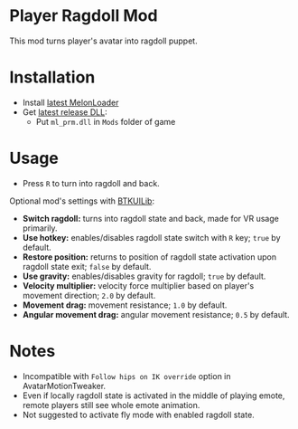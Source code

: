 # Player Ragdoll Mod
This mod turns player's avatar into ragdoll puppet.

# Installation
* Install [latest MelonLoader](https://github.com/LavaGang/MelonLoader)
* Get [latest release DLL](../../../releases/latest):
  * Put `ml_prm.dll` in `Mods` folder of game
  
# Usage
* Press `R` to turn into ragdoll and back.

Optional mod's settings with [BTKUILib](https://github.com/BTK-Development/BTKUILib):
* **Switch ragdoll:** turns into ragdoll state and back, made for VR usage primarily.
* **Use hotkey:** enables/disables ragdoll state switch with `R` key; `true` by default.
* **Restore position:** returns to position of ragdoll state activation upon ragdoll state exit; `false` by default.
* **Use gravity:** enables/disables gravity for ragdoll; `true` by default.
* **Velocity multiplier:** velocity force multiplier based on player's movement direction; `2.0` by default.
* **Movement drag:** movement resistance; `1.0` by default.
* **Angular movement drag:** angular movement resistance; `0.5` by default.

# Notes
* Incompatible with `Follow hips on IK override` option in AvatarMotionTweaker.
* Even if locally ragdoll state is activated in the middle of playing emote, remote players still see whole emote animation.
* Not suggested to activate fly mode with enabled ragdoll state.
